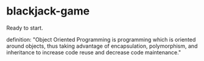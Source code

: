 # blackjack-game
Ready to start.

definition:
"Object Oriented Programming is programming which is oriented around objects,
thus taking advantage of encapsulation, polymorphism,
and inheritance to increase code reuse and decrease code maintenance."
